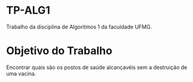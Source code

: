 # TP-ALG1

Trabalho da disciplina de Algoritmos 1 da faculdade UFMG.

# Objetivo do Trabalho

Encontrar quais são os postos de saúde alcançavéis sem a destruição de uma vacina.